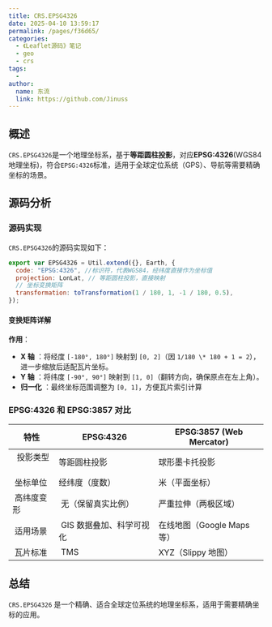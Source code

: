 ```yaml
---
title: CRS.EPSG4326
date: 2025-04-10 13:59:17
permalink: /pages/f36d65/
categories:
  - 《Leaflet源码》笔记
  - geo
  - crs
tags:
  -
author:
  name: 东流
  link: https://github.com/Jinuss
---
```


## 概述

`CRS.EPSG4326`是一个地理坐标系，基于**等距圆柱投影**，对应**EPSG:4326**(WGS84 地理坐标)，符合`EPSG:4326`标准，适用于全球定位系统（GPS）、导航等需要精确坐标的场景。

## 源码分析

### 源码实现

`CRS.EPSG4326`的源码实现如下：

```js
export var EPSG4326 = Util.extend({}, Earth, {
  code: "EPSG:4326", //标识符，代表WGS84，经纬度直接作为坐标值
  projection: LonLat, // 等距圆柱投影，直接映射
  // 坐标变换矩阵
  transformation: toTransformation(1 / 180, 1, -1 / 180, 0.5),
});
```

#### 变换矩阵详解

**作用**：

- **X 轴** ​​：将经度 `[-180°, 180°]` 映射到 `[0, 2]`（因 `1/180 \* 180 + 1 = 2`），进一步缩放后适配瓦片坐标。
- **Y 轴** ​​：将纬度 `[-90°, 90°]` 映射到 `[1, 0]`（翻转方向，确保原点在左上角）。
- **归一化** ​​：最终坐标范围调整为 `[0, 1]`，方便瓦片索引计算

### EPSG:4326 和 EPSG:3857 对比

| 特性            | EPSG:4326                   | EPSG:3857 (Web Mercator)   |
| --------------- | --------------------------- | -------------------------- |
| ​ ​ 投影类型 ​​ | 等距圆柱投影                | 球形墨卡托投影             |
| ​​ 坐标单位 ​​  | 经纬度（度数）              | 米（平面坐标）             |
| ​​ 高纬度变形   | ​​ 无（保留真实比例）       | 严重拉伸（两极区域）       |
| ​​ 适用场景     | ​​ GIS 数据叠加、科学可视化 | 在线地图（Google Maps 等） |
| ​​ 瓦片标准     | ​​ TMS                      | XYZ（Slippy 地图）         |


## 总结

`CRS.EPSG4326` 是一个精确、适合全球定位系统的地理坐标系，适用于需要精确坐标的应用。